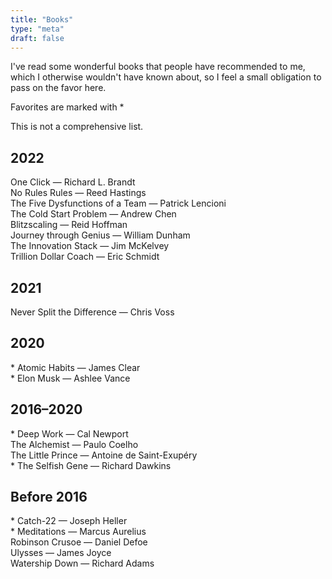```yaml
---
title: "Books"
type: "meta"
draft: false
---
```


I've read some wonderful books that people have recommended to me, which I
otherwise wouldn't have known about, so I feel a small obligation to pass on
the favor here.

Favorites are marked with *

This is not a comprehensive list.

## 2022

One Click — Richard L. Brandt \
No Rules Rules — Reed Hastings \
The Five Dysfunctions of a Team — Patrick Lencioni \
The Cold Start Problem — Andrew Chen \
Blitzscaling — Reid Hoffman \
Journey through Genius — William Dunham \
The Innovation Stack — Jim McKelvey \
Trillion Dollar Coach — Eric Schmidt

## 2021

Never Split the Difference — Chris Voss

## 2020

\* Atomic Habits — James Clear \
\* Elon Musk — Ashlee Vance

## 2016–2020

\* Deep Work — Cal Newport \
The Alchemist — Paulo Coelho \
The Little Prince — Antoine de Saint-Exupéry \
\* The Selfish Gene — Richard Dawkins

## Before 2016

\* Catch-22 — Joseph Heller \
\* Meditations — Marcus Aurelius \
Robinson Crusoe — Daniel Defoe \
Ulysses — James Joyce \
Watership Down  — Richard Adams
